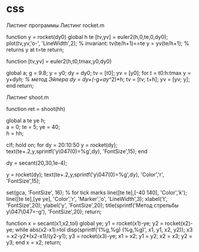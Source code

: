 # css
Листинг программы
Листинг rocket.m

function y = rocket(dy0)
global h te
[tv,yv] = euler2(h,0,te,0,dy0);
plot(tv,yv,'o-', 'LineWidth',2);
% invariant: tv(te/h+1)==te
y = yv(te/h+1);     % returns y at t=te
return;
    
function [tv,yv] = euler2(h,t0,tmax,y0,dy0)
    
global a;
g = 9.8;
y = y0;
dy = dy0;
tv = [t0];
yv = [y0];
for t = t0:h:tmax
y = y+dy*h; % метод Эйлера
dy = dy+(-g+a*y^2)*h;
tv = [tv; t+h];
yv = [yv; y];
end
return;

Листинг shoot.m

function ret = shoot(hh)
    
global a te ye h;    
a = 0;
te = 5;
ye = 40;    
h = hh;
 
clf;
hold on;
for dy = 20:10:50
y = rocket(dy);
text(te+.2,y,sprintf('y\047(0)=%g',dy), 'FontSize',15);
end
    
dy = secant(20,30,1e-4);
    
y = rocket(dy);
text(te+.2,y,sprintf('y\047(0)=%g',dy), 'Color','r', 'FontSize',15);
    
set(gca, 'FontSize', 16);       % for tick marks
line([te te],[-40 140], 'Color','k');
line([te te],[ye ye], 'Color','r', 'Marker','o', 'LineWidth',3);
xlabel('t', 'FontSize',20);
ylabel('y', 'FontSize',20);
title(sprintf('Метод стрельбы y\047\047=-g'), 'FontSize',20);
return;
    
function x = secant(x1,x2,tol)
global ye;
y1 = rocket(x1)-ye;
y2 = rocket(x2)-ye;
while abs(x2-x1)>tol
disp(sprintf('(%g,%g) (%g,%g)', x1, y1, x2, y2));
x3 = x2-y2*(x2-x1)/(y2-y1);
y3 = rocket(x3)-ye;
x1 = x2;
y1 = y2;
x2 = x3;
y2 = y3;
end
x = x2;
return;
